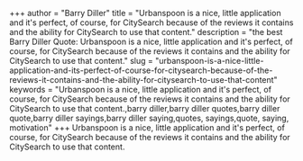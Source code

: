 +++
author = "Barry Diller"
title = "Urbanspoon is a nice, little application and it's perfect, of course, for CitySearch because of the reviews it contains and the ability for CitySearch to use that content."
description = "the best Barry Diller Quote: Urbanspoon is a nice, little application and it's perfect, of course, for CitySearch because of the reviews it contains and the ability for CitySearch to use that content."
slug = "urbanspoon-is-a-nice-little-application-and-its-perfect-of-course-for-citysearch-because-of-the-reviews-it-contains-and-the-ability-for-citysearch-to-use-that-content"
keywords = "Urbanspoon is a nice, little application and it's perfect, of course, for CitySearch because of the reviews it contains and the ability for CitySearch to use that content.,barry diller,barry diller quotes,barry diller quote,barry diller sayings,barry diller saying,quotes, sayings,quote, saying, motivation"
+++
Urbanspoon is a nice, little application and it's perfect, of course, for CitySearch because of the reviews it contains and the ability for CitySearch to use that content.
